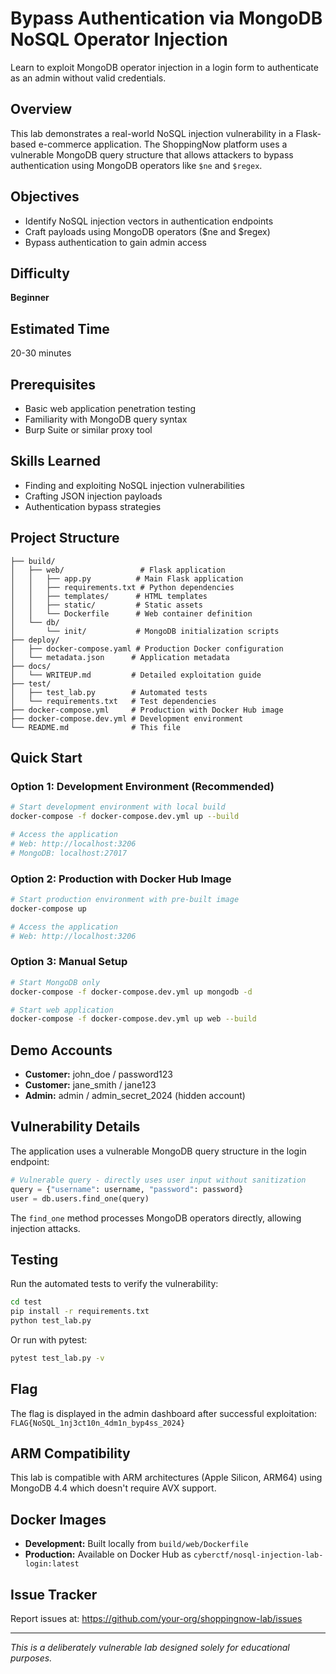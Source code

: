# Bypass Authentication via MongoDB NoSQL Operator Injection

Learn to exploit MongoDB operator injection in a login form to authenticate as an admin without valid credentials.

## Overview

This lab demonstrates a real-world NoSQL injection vulnerability in a Flask-based e-commerce application. The ShoppingNow platform uses a vulnerable MongoDB query structure that allows attackers to bypass authentication using MongoDB operators like `$ne` and `$regex`.

## Objectives

- Identify NoSQL injection vectors in authentication endpoints
- Craft payloads using MongoDB operators ($ne and $regex)
- Bypass authentication to gain admin access

## Difficulty

**Beginner**

## Estimated Time

20-30 minutes

## Prerequisites

- Basic web application penetration testing
- Familiarity with MongoDB query syntax
- Burp Suite or similar proxy tool

## Skills Learned

- Finding and exploiting NoSQL injection vulnerabilities
- Crafting JSON injection payloads
- Authentication bypass strategies

## Project Structure

```
├── build/
│   ├── web/                 # Flask application
│   │   ├── app.py          # Main Flask application
│   │   ├── requirements.txt # Python dependencies
│   │   ├── templates/      # HTML templates
│   │   ├── static/         # Static assets
│   │   └── Dockerfile      # Web container definition
│   └── db/
│       └── init/           # MongoDB initialization scripts
├── deploy/
│   ├── docker-compose.yaml # Production Docker configuration
│   └── metadata.json      # Application metadata
├── docs/
│   └── WRITEUP.md         # Detailed exploitation guide
├── test/
│   ├── test_lab.py        # Automated tests
│   └── requirements.txt   # Test dependencies
├── docker-compose.yml     # Production with Docker Hub image
├── docker-compose.dev.yml # Development environment
└── README.md              # This file
```

## Quick Start

### Option 1: Development Environment (Recommended)
```bash
# Start development environment with local build
docker-compose -f docker-compose.dev.yml up --build

# Access the application
# Web: http://localhost:3206
# MongoDB: localhost:27017
```

### Option 2: Production with Docker Hub Image
```bash
# Start production environment with pre-built image
docker-compose up

# Access the application
# Web: http://localhost:3206
```

### Option 3: Manual Setup
```bash
# Start MongoDB only
docker-compose -f docker-compose.dev.yml up mongodb -d

# Start web application
docker-compose -f docker-compose.dev.yml up web --build
```

## Demo Accounts

- **Customer:** john_doe / password123
- **Customer:** jane_smith / jane123
- **Admin:** admin / admin_secret_2024 (hidden account)

## Vulnerability Details

The application uses a vulnerable MongoDB query structure in the login endpoint:

```python
# Vulnerable query - directly uses user input without sanitization
query = {"username": username, "password": password}
user = db.users.find_one(query)
```

The `find_one` method processes MongoDB operators directly, allowing injection attacks.

## Testing

Run the automated tests to verify the vulnerability:

```bash
cd test
pip install -r requirements.txt
python test_lab.py
```

Or run with pytest:

```bash
pytest test_lab.py -v
```

## Flag

The flag is displayed in the admin dashboard after successful exploitation:
`FLAG{NoSQL_1nj3ct10n_4dm1n_byp4ss_2024}`

## ARM Compatibility

This lab is compatible with ARM architectures (Apple Silicon, ARM64) using MongoDB 4.4 which doesn't require AVX support.

## Docker Images

- **Development:** Built locally from `build/web/Dockerfile`
- **Production:** Available on Docker Hub as `cyberctf/nosql-injection-lab-login:latest`

## Issue Tracker

Report issues at: https://github.com/your-org/shoppingnow-lab/issues

---

*This is a deliberately vulnerable lab designed solely for educational purposes.* 